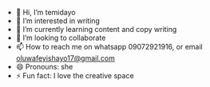 - 👋 Hi, I’m temidayo
- 👀 I’m interested in writing 
- 🌱 I’m currently learning content and copy writing 
- 💞️ I’m looking to collaborate 
- 📫 How to reach me on whatsapp 09072921916, or email oluwafeyishayo17@gmail.com
- 😄 Pronouns: she
- ⚡ Fun fact: I love the creative space
  

<!---
temi-dayo34/temi-dayo34 is a ✨ special ✨ repository because its `README.md` (this file) appears on your GitHub profile.
You can click the Preview link to take a look at your changes.
--->
